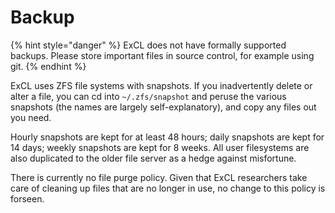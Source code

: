 # Backup

{% hint style="danger" %}
ExCL does not have formally supported backups. Please store important files in source control, for example using git.
{% endhint %}

ExCL uses ZFS file systems with snapshots.  If you inadvertently delete or alter a file, you can cd into `~/.zfs/snapshot` and peruse the various snapshots (the names are largely self-explanatory), and copy any files out you need.

Hourly snapshots are kept for at least 48 hours; daily snapshots are kept for 14 days; weekly snapshots are kept for 8 weeks. All user filesystems are also duplicated to the older file server as a hedge against misfortune.

There is currently no file purge policy.  Given that ExCL researchers take care of cleaning up files that are no longer in use, no change to this policy is forseen.
